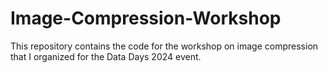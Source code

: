 # Image-Compression-Workshop
This repository contains the code for the workshop on image compression that I organized for the Data Days 2024 event.
